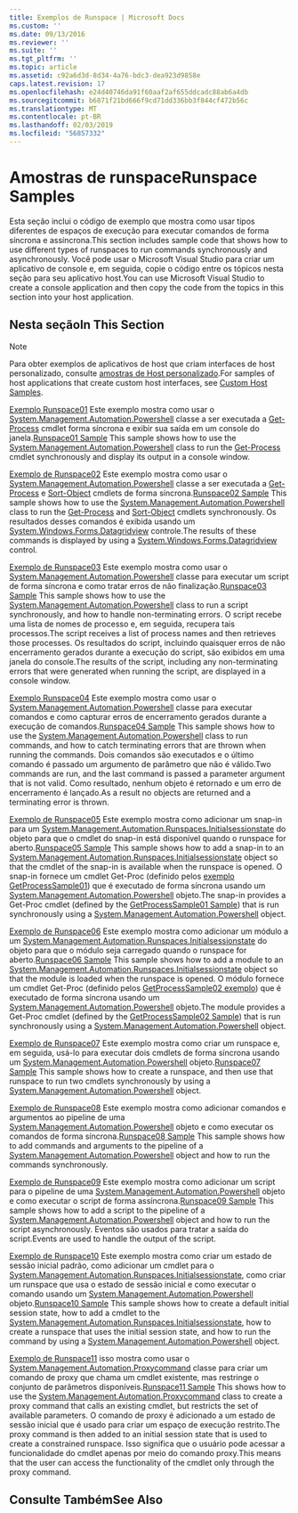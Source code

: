 ```yaml
---
title: Exemplos de Runspace | Microsoft Docs
ms.custom: ''
ms.date: 09/13/2016
ms.reviewer: ''
ms.suite: ''
ms.tgt_pltfrm: ''
ms.topic: article
ms.assetid: c92a6d3d-8d34-4a76-bdc3-dea923d9858e
caps.latest.revision: 17
ms.openlocfilehash: e24d40746da91f60aaf2af655ddcadc88ab6a4db
ms.sourcegitcommit: b6871f21bd666f9cd71dd336bb3f844cf472b56c
ms.translationtype: MT
ms.contentlocale: pt-BR
ms.lasthandoff: 02/03/2019
ms.locfileid: "56857332"
---
```

# <a name="runspace-samples"></a><span data-ttu-id="b90d5-102">Amostras de runspace</span><span class="sxs-lookup"><span data-stu-id="b90d5-102">Runspace Samples</span></span>

<span data-ttu-id="b90d5-103">Esta seção inclui o código de exemplo que mostra como usar tipos diferentes de espaços de execução para executar comandos de forma síncrona e assíncrona.</span><span class="sxs-lookup"><span data-stu-id="b90d5-103">This section includes sample code that shows how to use different types of runspaces to run commands synchronously and asynchronously.</span></span> <span data-ttu-id="b90d5-104">Você pode usar o Microsoft Visual Studio para criar um aplicativo de console e, em seguida, copie o código entre os tópicos nesta seção para seu aplicativo host.</span><span class="sxs-lookup"><span data-stu-id="b90d5-104">You can use Microsoft Visual Studio to create a console application and then copy the code from the topics in this section into your host application.</span></span>

## <a name="in-this-section"></a><span data-ttu-id="b90d5-105">Nesta seção</span><span class="sxs-lookup"><span data-stu-id="b90d5-105">In This Section</span></span>

> [!NOTE]
> <span data-ttu-id="b90d5-106">Para obter exemplos de aplicativos de host que criam interfaces de host personalizado, consulte [amostras de Host personalizado](./custom-host-samples.md).</span><span class="sxs-lookup"><span data-stu-id="b90d5-106">For samples of host applications that create custom host interfaces, see [Custom Host Samples](./custom-host-samples.md).</span></span>

 <span data-ttu-id="b90d5-107">[Exemplo Runspace01](./runspace01-sample.md) Este exemplo mostra como usar o [System.Management.Automation.Powershell](/dotnet/api/system.management.automation.powershell) classe a ser executada a [Get-Process](/powershell/module/Microsoft.PowerShell.Management/Get-Process) cmdlet forma síncrona e exibir sua saída em um console do janela.</span><span class="sxs-lookup"><span data-stu-id="b90d5-107">[Runspace01 Sample](./runspace01-sample.md) This sample shows how to use the [System.Management.Automation.Powershell](/dotnet/api/system.management.automation.powershell) class to run the [Get-Process](/powershell/module/Microsoft.PowerShell.Management/Get-Process) cmdlet synchronously and display its output in a console window.</span></span>

 <span data-ttu-id="b90d5-108">[Exemplo de Runspace02](./runspace02-sample.md) Este exemplo mostra como usar o [System.Management.Automation.Powershell](/dotnet/api/system.management.automation.powershell) classe a ser executada a [Get-Process](/powershell/module/Microsoft.PowerShell.Management/Get-Process) e [Sort-Object](/powershell/module/Microsoft.PowerShell.Utility/Sort-Object) cmdlets de forma síncrona.</span><span class="sxs-lookup"><span data-stu-id="b90d5-108">[Runspace02 Sample](./runspace02-sample.md) This sample shows how to use the [System.Management.Automation.Powershell](/dotnet/api/system.management.automation.powershell) class to run the [Get-Process](/powershell/module/Microsoft.PowerShell.Management/Get-Process) and [Sort-Object](/powershell/module/Microsoft.PowerShell.Utility/Sort-Object) cmdlets synchronously.</span></span> <span data-ttu-id="b90d5-109">Os resultados desses comandos é exibida usando um [System.Windows.Forms.Datagridview](/dotnet/api/System.Windows.Forms.DataGridView) controle.</span><span class="sxs-lookup"><span data-stu-id="b90d5-109">The results of these commands is displayed by using a [System.Windows.Forms.Datagridview](/dotnet/api/System.Windows.Forms.DataGridView) control.</span></span>

 <span data-ttu-id="b90d5-110">[Exemplo de Runspace03](./runspace03-sample.md) Este exemplo mostra como usar o [System.Management.Automation.Powershell](/dotnet/api/system.management.automation.powershell) classe para executar um script de forma síncrona e como tratar erros de não finalização.</span><span class="sxs-lookup"><span data-stu-id="b90d5-110">[Runspace03 Sample](./runspace03-sample.md) This sample shows how to use the [System.Management.Automation.Powershell](/dotnet/api/system.management.automation.powershell) class to run a script synchronously, and how to handle non-terminating errors.</span></span> <span data-ttu-id="b90d5-111">O script recebe uma lista de nomes de processo e, em seguida, recupera tais processos.</span><span class="sxs-lookup"><span data-stu-id="b90d5-111">The script receives a list of process names and then retrieves those processes.</span></span> <span data-ttu-id="b90d5-112">Os resultados do script, incluindo quaisquer erros de não encerramento gerados durante a execução do script, são exibidos em uma janela do console.</span><span class="sxs-lookup"><span data-stu-id="b90d5-112">The results of the script, including any non-terminating errors that were generated when running the script, are displayed in a console window.</span></span>

 <span data-ttu-id="b90d5-113">[Exemplo Runspace04](./runspace04-sample.md) Este exemplo mostra como usar o [System.Management.Automation.Powershell](/dotnet/api/system.management.automation.powershell) classe para executar comandos e como capturar erros de encerramento gerados durante a execução de comandos.</span><span class="sxs-lookup"><span data-stu-id="b90d5-113">[Runspace04 Sample](./runspace04-sample.md) This sample shows how to use the [System.Management.Automation.Powershell](/dotnet/api/system.management.automation.powershell) class to run commands, and how to catch terminating errors that are thrown when running the commands.</span></span> <span data-ttu-id="b90d5-114">Dois comandos são executados e o último comando é passado um argumento de parâmetro que não é válido.</span><span class="sxs-lookup"><span data-stu-id="b90d5-114">Two commands are run, and the last command is passed a parameter argument that is not valid.</span></span> <span data-ttu-id="b90d5-115">Como resultado, nenhum objeto é retornado e um erro de encerramento é lançado.</span><span class="sxs-lookup"><span data-stu-id="b90d5-115">As a result no objects are returned and a terminating error is thrown.</span></span>

 <span data-ttu-id="b90d5-116">[Exemplo de Runspace05](./runspace05-sample.md) Este exemplo mostra como adicionar um snap-in para um [System.Management.Automation.Runspaces.Initialsessionstate](/dotnet/api/System.Management.Automation.Runspaces.InitialSessionState) do objeto para que o cmdlet do snap-in está disponível quando o runspace for aberto.</span><span class="sxs-lookup"><span data-stu-id="b90d5-116">[Runspace05 Sample](./runspace05-sample.md) This sample shows how to add a snap-in to an [System.Management.Automation.Runspaces.Initialsessionstate](/dotnet/api/System.Management.Automation.Runspaces.InitialSessionState) object so that the cmdlet of the snap-in is available when the runspace is opened.</span></span> <span data-ttu-id="b90d5-117">O snap-in fornece um cmdlet Get-Proc (definido pelos [exemplo GetProcessSample01](../cmdlet/getprocesssample01-sample.md)) que é executado de forma síncrona usando um [System.Management.Automation.Powershell](/dotnet/api/system.management.automation.powershell) objeto.</span><span class="sxs-lookup"><span data-stu-id="b90d5-117">The snap-in provides a Get-Proc cmdlet (defined by the [GetProcessSample01 Sample](../cmdlet/getprocesssample01-sample.md)) that is run synchronously using a [System.Management.Automation.Powershell](/dotnet/api/system.management.automation.powershell) object.</span></span>

 <span data-ttu-id="b90d5-118">[Exemplo de Runspace06](./runspace06-sample.md) Este exemplo mostra como adicionar um módulo a um [System.Management.Automation.Runspaces.Initialsessionstate](/dotnet/api/System.Management.Automation.Runspaces.InitialSessionState) do objeto para que o módulo seja carregado quando o runspace for aberto.</span><span class="sxs-lookup"><span data-stu-id="b90d5-118">[Runspace06 Sample](./runspace06-sample.md) This sample shows how to add a module to an [System.Management.Automation.Runspaces.Initialsessionstate](/dotnet/api/System.Management.Automation.Runspaces.InitialSessionState) object so that the module is loaded when the runspace is opened.</span></span> <span data-ttu-id="b90d5-119">O módulo fornece um cmdlet Get-Proc (definido pelos [GetProcessSample02 exemplo](../cmdlet/getprocesssample02-sample.md)) que é executado de forma síncrona usando um [System.Management.Automation.Powershell](/dotnet/api/system.management.automation.powershell) objeto.</span><span class="sxs-lookup"><span data-stu-id="b90d5-119">The module provides a Get-Proc cmdlet (defined by the [GetProcessSample02 Sample](../cmdlet/getprocesssample02-sample.md)) that is run synchronously using a [System.Management.Automation.Powershell](/dotnet/api/system.management.automation.powershell) object.</span></span>

 <span data-ttu-id="b90d5-120">[Exemplo de Runspace07](./runspace07-sample.md) Este exemplo mostra como criar um runspace e, em seguida, usá-lo para executar dois cmdlets de forma síncrona usando um [System.Management.Automation.Powershell](/dotnet/api/system.management.automation.powershell) objeto.</span><span class="sxs-lookup"><span data-stu-id="b90d5-120">[Runspace07 Sample](./runspace07-sample.md) This sample shows how to create a runspace, and then use that runspace to run two cmdlets synchronously by using a [System.Management.Automation.Powershell](/dotnet/api/system.management.automation.powershell) object.</span></span>

 <span data-ttu-id="b90d5-121">[Exemplo de Runspace08](./runspace08-sample.md) Este exemplo mostra como adicionar comandos e argumentos ao pipeline de uma [System.Management.Automation.Powershell](/dotnet/api/system.management.automation.powershell) objeto e como executar os comandos de forma síncrona.</span><span class="sxs-lookup"><span data-stu-id="b90d5-121">[Runspace08 Sample](./runspace08-sample.md) This sample shows how to add commands and arguments to the pipeline of a [System.Management.Automation.Powershell](/dotnet/api/system.management.automation.powershell) object and how to run the commands synchronously.</span></span>

 <span data-ttu-id="b90d5-122">[Exemplo de Runspace09](./runspace09-sample.md) Este exemplo mostra como adicionar um script para o pipeline de uma [System.Management.Automation.Powershell](/dotnet/api/system.management.automation.powershell) objeto e como executar o script de forma assíncrona.</span><span class="sxs-lookup"><span data-stu-id="b90d5-122">[Runspace09 Sample](./runspace09-sample.md) This sample shows how to add a script to the pipeline of a [System.Management.Automation.Powershell](/dotnet/api/system.management.automation.powershell) object and how to run the script asynchronously.</span></span> <span data-ttu-id="b90d5-123">Eventos são usados para tratar a saída do script.</span><span class="sxs-lookup"><span data-stu-id="b90d5-123">Events are used to handle the output of the script.</span></span>

 <span data-ttu-id="b90d5-124">[Exemplo de Runspace10](./runspace10-sample.md) Este exemplo mostra como criar um estado de sessão inicial padrão, como adicionar um cmdlet para o [System.Management.Automation.Runspaces.Initialsessionstate](/dotnet/api/System.Management.Automation.Runspaces.InitialSessionState), como criar um runspace que usa o estado de sessão inicial e como executar o comando usando um [System.Management.Automation.Powershell](/dotnet/api/system.management.automation.powershell) objeto.</span><span class="sxs-lookup"><span data-stu-id="b90d5-124">[Runspace10 Sample](./runspace10-sample.md) This sample shows how to create a default initial session state, how to add a cmdlet to the [System.Management.Automation.Runspaces.Initialsessionstate](/dotnet/api/System.Management.Automation.Runspaces.InitialSessionState), how to create a runspace that uses the initial session state, and how to run the command by using a [System.Management.Automation.Powershell](/dotnet/api/system.management.automation.powershell) object.</span></span>

 <span data-ttu-id="b90d5-125">[Exemplo de Runspace11](./runspace11-sample.md) isso mostra como usar o [System.Management.Automation.Proxycommand](/dotnet/api/System.Management.Automation.ProxyCommand) classe para criar um comando de proxy que chama um cmdlet existente, mas restringe o conjunto de parâmetros disponíveis.</span><span class="sxs-lookup"><span data-stu-id="b90d5-125">[Runspace11 Sample](./runspace11-sample.md) This shows how to use the [System.Management.Automation.Proxycommand](/dotnet/api/System.Management.Automation.ProxyCommand) class to create a proxy command that calls an existing cmdlet, but restricts the set of available parameters.</span></span> <span data-ttu-id="b90d5-126">O comando de proxy é adicionado a um estado de sessão inicial que é usado para criar um espaço de execução restrito.</span><span class="sxs-lookup"><span data-stu-id="b90d5-126">The proxy command is then added to an initial session state that is used to create a constrained runspace.</span></span> <span data-ttu-id="b90d5-127">Isso significa que o usuário pode acessar a funcionalidade do cmdlet apenas por meio do comando proxy.</span><span class="sxs-lookup"><span data-stu-id="b90d5-127">This means that the user can access the functionality of the cmdlet only through the proxy command.</span></span>

## <a name="see-also"></a><span data-ttu-id="b90d5-128">Consulte Também</span><span class="sxs-lookup"><span data-stu-id="b90d5-128">See Also</span></span>
